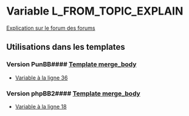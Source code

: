# Variable L_FROM_TOPIC_EXPLAIN
[Explication sur le forum des forums](http://forum.forumactif.com/t294113-listing-des-variables#L_FROM_TOPIC_EXPLAIN)
## Utilisations dans les templates
### Version PunBB#### [Template merge_body](punbb/merge_body.md)
* [Variable à la ligne 36](../punbb/merge_body.tpl#L36)
### Version phpBB2#### [Template merge_body](subsilver/merge_body.md)
* [Variable à la ligne 18](../subsilver/merge_body.tpl#L18)